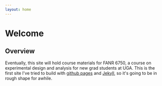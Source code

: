 ```yaml
---
layout: home
---
```


# Welcome

## Overview

Eventually, this site will hold course materials for FANR 6750, a course on experimental design and analysis for new grad students at UGA. This is the first site I've tried to build with [github pages](https://pages.github.com/) and [Jekyll](https://jekyllrb.com/), so it's going to be in rough shape for awhile. 
